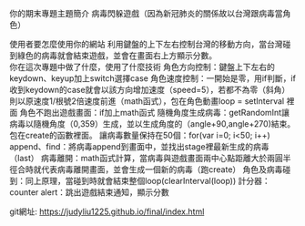 你的期末專題主題簡介
	病毒閃躲遊戲（因為新冠肺炎的關係故以台灣跟病毒當角色）

使用者要怎麼使用你的網站
利用鍵盤的上下左右控制台灣的移動方向，當台灣碰到綠色的病毒就會結束遊戲，並會在畫面右上方顯示分數。
<br>
你在這次專題中做了什麼，使用了什麼技術
角色方向控制：鍵盤上下左右的keydown、keyup加上switch選擇case
角色速度控制：一開始是零，用if判斷，if收到keydown的case就會以該方向增加速度（speed=5），若都不為零（斜角）則以原速度1/根號2倍速度前進（math函式），包在角色動畫loop = setInterval
裡面
角色不跑出遊戲畫面：if加上math函式
隨機角度生成病毒：getRandomInt讓病毒以隨機角度（0,359）生成，並以生成角度的（angle+90,angle+270)結束。包在create的函數裡面。
讓病毒數量保持在50個：for(var i=0; i<50; i++)
append、find：將病毒append到畫面中，並找出stage裡最新生成的病毒（last）
病毒離開：math函式計算，當病毒與遊戲畫面兩中心點距離大於兩圓半徑合時就代表病毒離開畫面，並會生成一個新的病毒（跑create）
角色及病毒碰到：同上原理，當碰到時就會結束整個loop(clearInterval(loop))
計分器：counter
alert：跳出遊戲結束通知，顯示分數


git網址:
https://judyliu1225.github.io/final/index.html

